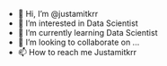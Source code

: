 - 👋 Hi, I’m @justamitkrr
- 👀 I’m interested in Data Scientist
- 🌱 I’m currently learning Data Scientist
- 💞️ I’m looking to collaborate on ...
- 📫 How to reach me Justamitkrr

<!---
justamitkrr/justamitkrr is a ✨ special ✨ repository because its `README.md` (this file) appears on your GitHub profile.
You can click the Preview link to take a look at your changes.
--->
